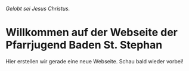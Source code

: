 ---
---

_Gelobt sei Jesus Christus._

# Willkommen auf der Webseite der Pfarrjugend Baden St. Stephan


Hier erstellen wir gerade eine neue Webseite. Schau bald wieder vorbei!
